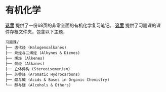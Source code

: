 # 有机化学
**[这里](https://github.com/ShaoXueZu/XJTU-Young-Gifted-Program-Study-group/blob/main/%E8%AF%BE%E7%A8%8B%E8%B5%84%E6%96%99/%E6%9C%89%E6%9C%BA%E5%8C%96%E5%AD%A6/%E6%9C%89%E6%9C%BA%E5%8C%96%E5%AD%A6%E7%AC%94%E8%AE%B0--.pdf)** 提供了一份68页的非常全面的有机化学复习笔记。
**[这里](https://github.com/ShaoXueZu/XJTU-Young-Gifted-Program-Study-group/tree/main/%E8%AF%BE%E7%A8%8B%E8%B5%84%E6%96%99/%E6%9C%89%E6%9C%BA%E5%8C%96%E5%AD%A6/%E4%B9%A0%E9%A2%98%E8%AF%BE)** 提供了习题课的课件存档文件夹，包含以下主题，
~~~
习题课/
├── 卤代烃 (Halogenoalkanes)
├── 炔烃与二烯烃 (Alkynes & Dienes)
├── 烯烃 (Alkenes)
├── 烷烃 (Alkanes)
├── 立体异构 (Stereoisomerism)
├── 芳香烃 (Aromatic Hydrocarbons)
├── 酸与碱 (Acids & Bases in Organic Chemistry)
└── 醇与醚 (Alcohols & Ethers)
~~~